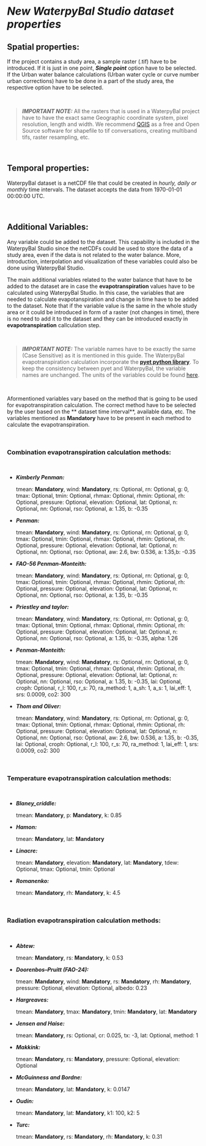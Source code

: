 # ***New WaterpyBal Studio dataset properties***

## Spatial properties:


If the project contains a study area, a sample raster (.tif) have to be introduced. If it is just in one point, ***Single point*** option have to be selected.
If the Urban water balance calculations (Urban water cycle or curve number urban corrections) have to be done in a part of the study area, the respective option have to  be selected.

&nbsp;

>***IMPORTANT NOTE:*** All the rasters that is used in a WaterpyBal project have to have the exact same Geographic coordinate system, pixel resolution, length and width. We recommend [QGIS](https://www.qgis.org) as a free and Open Source software for shapefile to tif conversations, creating multiband tifs, raster resampling, etc. 

&nbsp;

## Temporal properties:

WaterpyBal dataset is a netCDF file that could be created in *hourly, daily or monthly* time intervals.
The dataset accepts the data from 1970-01-01 00:00:00 UTC.

&nbsp;

## Additional Variables:

Any variable could be added to the dataset. This capability is included in the WaterpyBal Studio since the netCDFs could be used to store the data of a study area, even if the data is not related to the water balance. More, introduction, interpolation and visualization of these variables could  also be done using  WaterpyBal Studio.

The main additional variables related to the water balance that have to be added to the dataset are in case the **evapotranspiration** values have to be calculated using WaterpyBal Studio. In this case, the variables that are needed to calculate evapotanspiration and change in time have to be added to the dataset.
Note that if the variable value is the same in the whole study area or it could be introduced in form of a raster (not changes in time), there is no need to add it to the dataset and they can be introduced exactly in **evapotranspiration** callculation step.

&nbsp;

>***IMPORTANT NOTE:*** The variable names have to be exactly the same (Case Sensitive) as it is mentioned in this guide. The WaterpyBal evapotranspiration calculation incorporate the [**pyet python library**](https://pyet.readthedocs.io/en/latest/api/index.html). To keep the consistency between pyet and WaterpyBal, the variable names are unchanged.
The units of the variables could be found [here](https://pyet.readthedocs.io/en/latest/methods/units.html).

&nbsp;

Aformentioned variables vary based on the method that is going to be used for evapotranspiration calculation. The correct method have to be selected by the user based on the ** dataset time interval**, available data, etc.
The variables mentioned as **Mandatory** have to be present in each method to calculate the evapotranspiration.

&nbsp;

### Combination evapotranspiration calculation methods:

&nbsp;


- ***Kimberly Penman:***

    tmean: **Mandatory**, wind: **Mandatory**, rs: Optional, rn: Optional, g: 0, tmax: Optional, tmin: Optional, rhmax: Optional, rhmin: Optional, rh: Optional, pressure: Optional, elevation: Optional, lat: Optional, n: Optional, nn: Optional, rso: Optional, a: 1.35, b: -0.35

- ***Penman:***
    
    tmean: **Mandatory**, wind: **Mandatory**, rs: Optional, rn: Optional, g: 0, tmax: Optional, tmin: Optional, rhmax: Optional, rhmin: Optional, rh: Optional, pressure: Optional, elevation: Optional, lat: Optional, n: Optional, nn: Optional, rso: Optional, aw: 2.6, bw: 0.536, a: 1.35,b: -0.35

- ***FAO-56 Penman-Monteith:***

    tmean: **Mandatory**, wind: **Mandatory**, rs: Optional, rn: Optional, g: 0, tmax: Optional, tmin: Optional, rhmax: Optional, rhmin: Optional, rh: Optional, pressure: Optional, elevation: Optional, lat: Optional, n: Optional, nn: Optional, rso: Optional, a: 1.35, b: -0.35

- ***Priestley and taylor:***

    tmean: **Mandatory**, wind: **Mandatory**, rs: Optional, rn: Optional, g: 0, tmax: Optional, tmin: Optional, rhmax: Optional, rhmin: Optional, rh: Optional, pressure: Optional, elevation: Optional, lat: Optional, n: Optional, nn: Optional, rso: Optional, a: 1.35, b: -0.35, alpha: 1.26

- ***Penman-Monteith:***

    tmean: **Mandatory**, wind: **Mandatory**, rs: Optional, rn: Optional, g: 0, tmax: Optional, tmin: Optional, rhmax: Optional, rhmin: Optional, rh: Optional, pressure: Optional, elevation: Optional, lat: Optional, n: Optional, nn: Optional, rso: Optional, a: 1.35, b: -0.35, lai: Optional, croph: Optional, r_l: 100, r_s: 70, ra_method: 1, a_sh: 1, a_s: 1, lai_eff: 1, srs: 0.0009, co2: 300

- ***Thom and Oliver:***

    tmean: **Mandatory**, wind: **Mandatory**, rs: Optional, rn: Optional, g: 0, tmax: Optional, tmin: Optional, rhmax: Optional, rhmin: Optional, rh: Optional, pressure: Optional, elevation: Optional, lat: Optional, n: Optional, nn: Optional, rso: Optional, aw: 2.6, bw: 0.536, a: 1.35, b: -0.35, lai: Optional, croph: Optional, r_l: 100, r_s: 70, ra_method: 1, lai_eff: 1, srs: 0.0009, co2: 300

&nbsp;

### Temperature evapotranspiration calculation methods:

&nbsp;

- ***Blaney_criddle:***

    tmean: **Mandatory**, p: **Mandatory**, k: 0.85

- ***Hamon:*** 

    tmean: **Mandatory**, lat: **Mandatory**

- ***Linacre:*** 

    tmean: **Mandatory**, elevation: **Mandatory**, lat: **Mandatory**, tdew: Optional, tmax: Optional, tmin: Optional

- ***Romanenko:*** 

    tmean: **Mandatory**, rh: **Mandatory**, k: 4.5

&nbsp;

### Radiation evapotranspiration calculation methods:

&nbsp;

- ***Abtew:*** 

    tmean: **Mandatory**, rs: **Mandatory**, k: 0.53

- ***Doorenbos–Pruitt (FAO-24):*** 

    tmean: **Mandatory**, wind: **Mandatory**, rs: **Mandatory**, rh: **Mandatory**, pressure: Optional, elevation: Optional, albedo: 0.23

- ***Hargreaves:*** 

    tmean: **Mandatory**, tmax: **Mandatory**, tmin: **Mandatory**, lat: **Mandatory**

- ***Jensen and Haise:*** 

    tmean: **Mandatory**, rs: Optional, cr: 0.025, tx: -3, lat: Optional, method: 1

- ***Makkink:*** 

    tmean: **Mandatory**, rs: **Mandatory**, pressure: Optional, elevation: Optional

- ***McGuinness and Bordne:*** 

    tmean: **Mandatory**, lat: **Mandatory**, k: 0.0147

- ***Oudin:*** 

    tmean: **Mandatory**, lat: **Mandatory**, k1: 100, k2: 5

- ***Turc:*** 

    tmean: **Mandatory**, rs: **Mandatory**, rh: **Mandatory**, k: 0.31